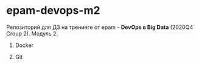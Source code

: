 # epam-devops-m2

Репозиторий для ДЗ на тренинге от epam - **DevOps в Big Data** (2020Q4 Croup 2). 
Модуль 2.

1. Docker

2. Git
